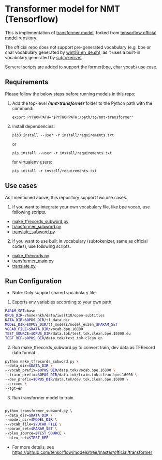 # Transformer model for NMT (Tensorflow)
This is implementation of [transformer model](https://arxiv.org/abs/1706.03762), forked from [tensorflow official model](https://github.com/tensorflow/models/tree/master/official/transformer) repsitory.

The official repo does not support pre-generated vocabulary (e.g. bpe or char vocabulary generated by [wmt16_en_de.sh](https://github.com/google/seq2seq/blob/master/bin/data/wmt16_en_de.sh)), as it uses a built-in vocabulary generated by [subtokenizer](https://github.com/tensorflow/models/blob/master/official/transformer/utils/tokenizer.py).

Serveral scripts are added to support the former(bpe, char vocab) use case.

## Requirements
Please follow the below steps before running models in this repo:

1. Add the top-level ***/nmt-transformer*** folder to the Python path with the command:
   ```
   export PYTHONPATH="$PYTHONPATH:/path/to/nmt-transformer"
   ```
2. Install dependencies:
   ```
   pip3 install --user -r install/requirements.txt
   ```
   or
   ```
   pip install --user -r install/requirements.txt
   ```
   for virtualenv users:
   ```
   pip install -r install/requirements.txt
   ```
   
## Use cases
As I mentioned above, this repository support two use cases.
1. If you want to integrate your own vocabulary file, like bpe vocab, use following scripts.
- [make_tfrecords_subword.py](https://github.com/hkhpub/nmt-transformer/blob/master/make_tfrecords_subword.py)
- [transformer_subword.py](https://github.com/hkhpub/nmt-transformer/blob/master/transformer_subword.py)
- [translate_subword.py](https://github.com/hkhpub/nmt-transformer/blob/master/translate_subword.py)

2. If you want to use built in vocabulary (subtokenizer, same as official codes), use following scripts.
- [make_tfrecords.py](https://github.com/hkhpub/nmt-transformer/blob/master/make_tfrecords.py)
- [transformer_main.py](https://github.com/hkhpub/nmt-transformer/blob/master/transformer_main.py)
- [translate.py](https://github.com/hkhpub/nmt-transformer/blob/master/translate.py)


## Run Configuration
* Note: Only support shared vocabulary file.

1. Exports env variables according to your own path.
```sh
PARAM_SET=base
OPUS_DIR=/home/hkh/data/iwslt18/open-subtitles
DATA_DIR=$OPUS_DIR/tf_data_dir
MODEL_DIR=$OPUS_DIR/tf_models/model_eu2en_$PARAM_SET
VOCAB_FILE=$DATA_DIR/vocab.bpe.16000
TEST_SOURCE=$OPUS_DIR/data.tok/test.tok.clean.bpe.16000.eu
TEST_REF=$OPUS_DIR/data.tok/test.tok.clean.en
```

2. Run make_tfrecords_subword.py to convert train, dev data as TFRecord data format.
```sh
python make_tfrecords_subword.py \
--data_dir=$DATA_DIR \
--vocab_prefix=$OPUS_DIR/data.tok/vocab.bpe.16000 \
--train_prefix=$OPUS_DIR/data.tok/train.tok.clean.bpe.16000 \
--dev_prefix=$OPUS_DIR/data.tok/dev.tok.clean.bpe.16000 \
--src=eu \
--tgt=en 
```

3. Run transformer model to train.
```sh

python transformer_subword.py \
--data_dir=$DATA_DIR \
--model_dir=$MODEL_DIR \
--vocab_file=$VOCAB_FILE \
--param_set=$PARAM_SET \
--bleu_source=$TEST_SOURCE \
--bleu_ref=$TEST_REF
```

* For more details, see https://github.com/tensorflow/models/tree/master/official/transformer
